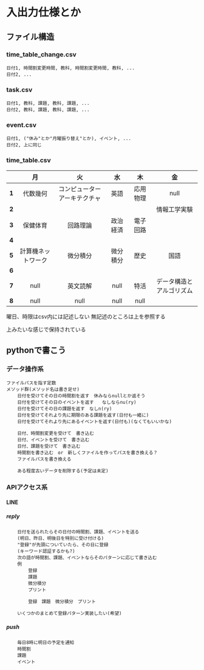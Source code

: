 # 入出力仕様とか

## ファイル構造
### time_table_change.csv
	日付1, 時間割変更時間, 教科, 時間割変更時間, 教科, ...
	日付2, ...

### task.csv
	日付1, 教科, 課題, 教科, 課題, ...
	日付2, 教科, 課題, 教科, 課題, ...

### event.csv
	日付1, ("休み"とか"月曜振り替え"とか), イベント, ...
	日付2, 上に同じ

### time_table.csv
||月|火|水|木|金|
|:-:|:-:|:-:|:-:|:-:|:-:|
|**1**|代数幾何|コンピューターアーキテクチャ|英語|応用物理|null|
|**2**|||||情報工学実験|
|**3**|保健体育|回路理論|政治経済|電子回路||
|**4**||||||
|**5**|計算機ネットワーク|微分積分|微分積分|歴史|国語|
|**6**||||||
|**7**|null|英文読解|null|特活|データ構造とアルゴリズム|
|**8**|null|null|null|null|||

曜日、時限はcsv内には記述しない
無記述のところは上を参照する

上みたいな感じで保持されている


## pythonで書こう
### データ操作系
	ファイルパスを指す定数
	メソッド群(メソッド名は書き足せ)
		日付を受けてその日の時間割を返す　休みならnullとか返そう
		日付を受けてその日のイベントを返す	なしならnu(ry)
		日付を受けてその日の課題を返す　なしn(ry)
		日付を受けてそれより先に期限のある課題を返す(日付も一緒に)
		日付を受けてそれより先にあるイベントを返す(日付も)(なくてもいいかな)

		日付、時間割変更を受けて　書き込む
		日付、イベントを受けて　書き込む
		日付、課題を受けて　書き込む
		時間割を書き込む　or　新しくファイルを作ってパスを書き換える？
		ファイルパスを書き換える

		ある程度古いデータを削除する(予定は未定)


### APIアクセス系
#### LINE
##### reply
		日付を送られたらその日付の時間割、課題、イベントを送る
		(明日、昨日、明後日を特別に受け付ける)
		"登録"が先頭についていたら、その日に登録
		(キーワード認証するかも?)
		次の語が時間割、課題、イベントならそのパターンに応じて書き込む
		例
			登録
			課題
			微分積分
			プリント

			登録　課題　微分積分　プリント

		いくつかのまとめて登録パターン実装したい(希望)


##### push
		毎日8時に明日の予定を通知
		時間割
		課題
		イベント

